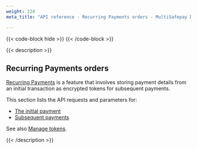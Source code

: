 ```yaml
---
weight: 224
meta_title: "API reference - Recurring Payments orders - MultiSafepay Docs"

---
```


{{< code-block hide >}}
{{< /code-block >}}

{{< description >}}

## Recurring Payments orders

[Recurring Payments](/features/recurring-payments) is a feature that involves storing payment details from an initial transaction as encrypted tokens for subsequent payments.

This section lists the API requests and parameters for:

- [The initial payment](/api/#recurring-payments--initial-payment)
- [Subsequent payments](/api/#recurring-payments--subsequent-payment)

See also [Manage tokens](/api/#manage-tokens).

{{< /description >}}